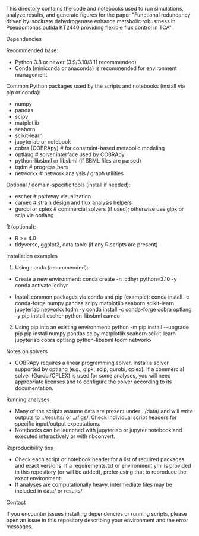 This directory contains the code and notebooks used to run simulations, analyze results, and generate figures for the paper "Functional redundancy driven by isocitrate dehydrogenase enhance metabolic robustness in Pseudomonas putida KT2440 providing flexible flux control in TCA".

Dependencies

Recommended base:
- Python 3.8 or newer (3.9/3.10/3.11 recommended)
- Conda (miniconda or anaconda) is recommended for environment management

Common Python packages used by the scripts and notebooks (install via pip or conda):
- numpy
- pandas
- scipy
- matplotlib
- seaborn
- scikit-learn
- jupyterlab or notebook
- cobra (COBRApy)    # for constraint-based metabolic modeling
- optlang             # solver interface used by COBRApy
- python-libsbml or libsbml (if SBML files are parsed)
- tqdm                # progress bars
- networkx            # network analysis / graph utilities

Optional / domain-specific tools (install if needed):
- escher              # pathway visualization
- cameo               # strain design and flux analysis helpers
- gurobi or cplex     # commercial solvers (if used); otherwise use glpk or scip via optlang

R (optional):
- R >= 4.0
- tidyverse, ggplot2, data.table (if any R scripts are present)

Installation examples

1) Using conda (recommended):

- Create a new environment:
  conda create -n icdhyr python=3.10 -y
  conda activate icdhyr

- Install common packages via conda and pip (example):
  conda install -c conda-forge numpy pandas scipy matplotlib seaborn scikit-learn jupyterlab networkx tqdm -y
  conda install -c conda-forge cobra optlang -y
  pip install escher python-libsbml cameo

2) Using pip into an existing environment:
  python -m pip install --upgrade pip
  pip install numpy pandas scipy matplotlib seaborn scikit-learn jupyterlab cobra optlang python-libsbml tqdm networkx

Notes on solvers

- COBRApy requires a linear programming solver. Install a solver supported by optlang (e.g., glpk, scip, gurobi, cplex). If a commercial solver (Gurobi/CPLEX) is used for some analyses, you will need appropriate licenses and to configure the solver according to its documentation.

Running analyses

- Many of the scripts assume data are present under ../data/ and will write outputs to ../results/ or ../figs/. Check individual script headers for specific input/output expectations.
- Notebooks can be launched with jupyterlab or jupyter notebook and executed interactively or with nbconvert.

Reproducibility tips

- Check each script or notebook header for a list of required packages and exact versions. If a requirements.txt or environment.yml is provided in this repository (or will be added), prefer using that to reproduce the exact environment.
- If analyses are computationally heavy, intermediate files may be included in data/ or results/.

Contact

If you encounter issues installing dependencies or running scripts, please open an issue in this repository describing your environment and the error messages.

